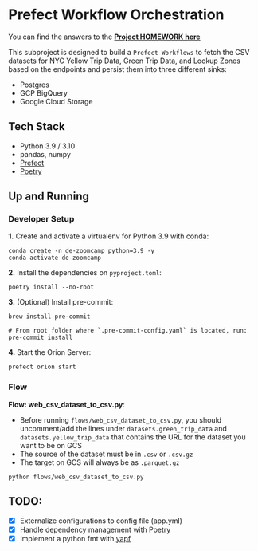 # Prefect Workflow Orchestration

You can find the answers to the [**Project HOMEWORK here**](https://github.com/iobruno/data-engineering-zoomcamp/blob/master/homework/week_3.md)

This subproject is designed to build a `Prefect Workflows` to fetch the CSV datasets for NYC Yellow Trip Data, Green Trip Data, and Lookup Zones based on the endpoints and persist them into three different sinks:
- Postgres
- GCP BigQuery
- Google Cloud Storage

## Tech Stack
- Python 3.9 / 3.10
- pandas, numpy
- [Prefect](https://www.prefect.io/opensource/)
- [Poetry](https://python-poetry.org/docs/)

## Up and Running

### Developer Setup

**1.** Create and activate a virtualenv for Python 3.9 with conda:
```shell
conda create -n de-zoomcamp python=3.9 -y
conda activate de-zoomcamp
```

**2.** Install the dependencies on `pyproject.toml`:
```shell
poetry install --no-root
```

**3.** (Optional) Install pre-commit:
```shell
brew install pre-commit

# From root folder where `.pre-commit-config.yaml` is located, run:
pre-commit install
```

**4.** Start the Orion Server:
```shell
prefect orion start
```

### Flow

**Flow: web_csv_dataset_to_csv.py**:

- Before running `flows/web_csv_dataset_to_csv.py`, you should uncomment/add the lines under `datasets.green_trip_data`
  and `datasets.yellow_trip_data` that contains the URL for the dataset you want to be on GCS
- The source of the dataset must be in `.csv` or `.csv.gz`
- The target on GCS will always be as `.parquet.gz`

```shell
python flows/web_csv_dataset_to_csv.py
```

## TODO:
- [x] Externalize configurations to config file (app.yml)
- [x] Handle dependency management with Poetry
- [x] Implement a python fmt with [yapf](https://github.com/google/yapf)
